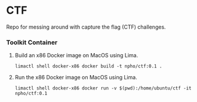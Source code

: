 # CTF

Repo for messing around with capture the flag (CTF) challenges.

### Toolkit Container

1. Build an x86 Docker image on MacOS using Lima.
   
    ```shell
    limactl shell docker-x86 docker build -t npho/ctf:0.1 .
    ```
    
1. Run the x86 Docker image on MacOS using Lima.

    ```shell
    limactl shell docker-x86 docker run -v $(pwd):/home/ubuntu/ctf -it npho/ctf:0.1
    ```
